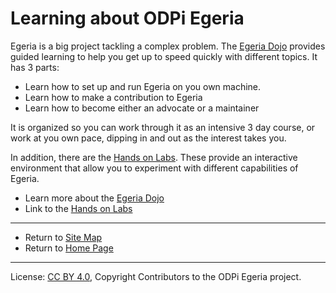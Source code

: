 <!-- SPDX-License-Identifier: CC-BY-4.0 -->
<!-- Copyright Contributors to the ODPi Egeria project. -->

# Learning about ODPi Egeria

Egeria is a big project tackling a complex problem.
The [Egeria Dojo](egeria-dojo) provides guided learning to help you get up to
speed quickly with different topics.  It has 3 parts:

* Learn how to set up and run Egeria on you own machine.
* Learn how to make a contribution to Egeria
* Learn how to become either an advocate or a maintainer

It is organized so you can work through it as an intensive 3 day course, or
work at you own pace, dipping in and out as the interest takes you.

In addition, there are the [Hands on Labs](../open-metadata-labs).
These provide an interactive environment that allow you to
experiment with different capabilities of Egeria.

* Learn more about the [Egeria Dojo](egeria-dojo)
* Link to the [Hands on Labs](../open-metadata-labs) 

----
* Return to [Site Map](../../Content-Organization.md)
* Return to [Home Page](../../index.md)
----
License: [CC BY 4.0](https://creativecommons.org/licenses/by/4.0/),
Copyright Contributors to the ODPi Egeria project.